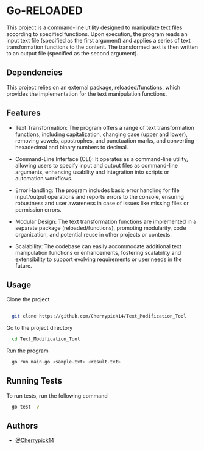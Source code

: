 
# Go-RELOADED

This project is a command-line utility designed to manipulate text files according to specified functions. Upon execution, the program reads an input text file (specified as the first argument) and applies a series of text transformation functions to the content. The transformed text is then written to an output file (specified as the second argument).

## Dependencies

This project relies on an external package, reloaded/functions, which provides the implementation for the text manipulation functions.


## Features

- Text Transformation: The program offers a range of text transformation functions, including capitalization, changing case (upper and lower), removing vowels, apostrophes, and punctuation marks, and converting hexadecimal and binary numbers to decimal.

- Command-Line Interface (CLI): It operates as a command-line utility, allowing users to specify input and output files as command-line arguments, enhancing usability and integration into scripts or automation workflows.

- Error Handling: The program includes basic error handling for file input/output operations and reports errors to the console, ensuring robustness and user awareness in case of issues like missing files or permission errors.

- Modular Design: The text transformation functions are implemented in a separate package (reloaded/functions), promoting modularity, code organization, and potential reuse in other projects or contexts.

- Scalability: The codebase can easily accommodate additional text manipulation functions or enhancements, fostering scalability and extensibility to support evolving requirements or user needs in the future.


## Usage

Clone the project

```bash
 
  git clone https://github.com/Cherrypick14/Text_Modification_Tool
```

Go to the project directory

```bash
  cd Text_Modification_Tool
```

Run the program

```bash
  go run main.go <sample.txt> <result.txt>
```

## Running Tests

To run tests, run the following command

```bash
  go test -v
```


## Authors

- [@Cherrypick14](https://github.com/Cherrypick14)



